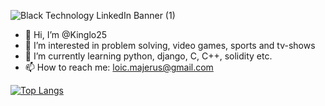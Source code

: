 ![Black Technology LinkedIn Banner (1)](https://user-images.githubusercontent.com/59590960/205449509-00d3d8a0-2e52-476e-b3dc-e74a6c3e6db9.png)

- 👋 Hi, I’m @Kinglo25
- 👀 I’m interested in problem solving, video games, sports and tv-shows
- 🌱 I’m currently learning python, django, C, C++, solidity etc.
- 📫 How to reach me: loic.majerus@gmail.com

[![Top Langs](https://github-readme-stats.vercel.app/api/top-langs/?username=Kinglo25&layout=compact)](https://github.com/Kinglo25/github-readme-stats)
<!---
Kinglo25/Kinglo25 is a ✨ special ✨ repository because its `README.md` (this file) appears on your GitHub profile.
You can click the Preview link to take a look at your changes.
--->
